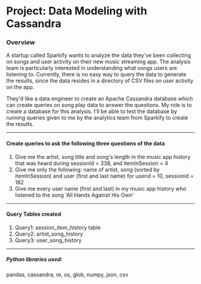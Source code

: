 # Project: Data Modeling with Cassandra


### Overview

A startup called Sparkify wants to analyze the data they've been collecting on songs and user activity on their new music streaming app. The analysis team is particularly interested in understanding what songs users are listening to. Currently, there is no easy way to query the data to generate the results, since the data resides in a directory of CSV files on user activity on the app.

They'd like a data engineer to create an Apache Cassandra database which can create queries on song play data to answer the questions. My role is to create a database for this analysis. I'll be able to test the database by running queries given to me by the analytics team from Sparkify to create the results.

---

#### **Create queries to ask the following three questions of the data**

1. Give me the artist, song title and song's length in the music app history that was heard during sessionId = 338, and itemInSession = 4
2. Give me only the following: name of artist, song (sorted by itemInSession) and user (first and last name) for userid = 10, sessionid = 182
3. Give me every user name (first and last) in my music app history who listened to the song 'All Hands Against His Own'

---

#### Query Tables created

1. Query1: session_item_history table
2. Query2: artist_song_history
3. Query3: user_song_history

---

##### Python libraries used:
pandas, 
cassandra, 
re, 
os, 
glob, 
numpy, 
json, 
csv
